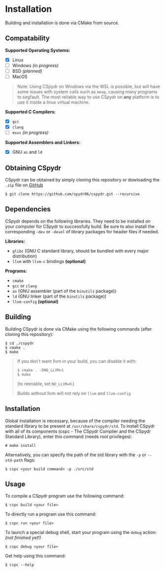 # Installation

Building and installation is done via CMake from source.

## Compatability

**Supported Operating Systems:**
- [x] Linux
- [ ] Windows *(in progress)*
- [ ] BSD *(planned)*
- [ ] MacOS

> Note:
> Using CSpydr on Windows via the WSL is possible, but will have some issues with system calls such as `mmap`, causing many programs to segfault.
> The most reliable way to use CSpydr on **any** platform is to use it inside a linux virtual machine.

**Supported C Compilers:**
- [x] `gcc`
- [x] `clang`
- [ ] `msvc` *(in progress)*

**Supported Assemblers and Linkers:**
- [x] GNU `as` and `ld`


## Obtaining CSpydr

CSpydr can be obtained by simply cloning this repository or dowloading the `.zip` file on [GitHub](https://github.com/spydr06/cspydr.git)
```console
$ git clone https://github.com/spydr06/cspydr.git --recursive
```

## Dependencies

CSpydr depends on the following libraries. They need to be installed on your computer for CSpydr to successfully build. Be sure to also install the corresponding `-dev` or `-devel` of library packages for header files if needed.

**Libraries:**
- `glibc` (GNU C standard library, should be bundled with every major distribution)
- `llvm` with `llvm-c` bindings **(optional)**

**Programs:**
- `cmake`
- `gcc` or `clang`
- `as` (GNU assembler (part of the `binutils` package))
- `ld` (GNU linker (part of the `binutils` package))
- `llvm-config` **(optional)**

## Building
Building CSpydr is done via CMake using the following commands (after cloning this repository):

```console
$ cd ./cspydr
$ cmake .
$ make
```

> If you don't want llvm in your build, you can disable it with:
> ```console
> $ cmake . -DNO_LLVM=1
> $ make
> ```
> (to reenable, set `NO_LLVM=0`.)
> 
> Builds without llvm will not rely on `llvm` and `llvm-config`

## Installation

Global installation is necessary, because of the compiler needing the standard library to be present at `/usr/share/cspydr/std`.
To install CSpydr with all of its components (cspc - The CSpydr Compiler and the CSpydr Standard Library), enter this command (needs root privileges):
```console
# make install
```
Alternatively, you can specify the path of the std library with the `-p` or `--std-path` flags:
```console
$ cspc <your build command> -p ./src/std
```

## Usage

To compile a CSpydr program use the following command:
```console
$ cspc build <your file>
```
To directly run a program use this command:
```console
$ cspc run <your file>
```
To launch a special debug shell, start your program using the `debug` action:
<br/>
*(not finished yet!)*
```console
$ cspc debug <your file>
```

Get help using this command:
```console
$ cspc --help
```